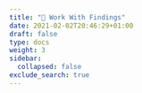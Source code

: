 ```yaml
---
title: "🚩 Work With Findings"
date: 2021-02-02T20:46:29+01:00
draft: false
type: docs
weight: 3
sidebar:
  collapsed: false
exclude_search: true
---
```

